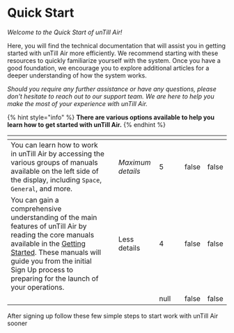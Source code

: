 # Quick Start

_Welcome to the Quick Start of unTill Air!_

Here, you will find the technical documentation that will assist you in getting started with unTill Air more efficiently. We recommend starting with these resources to quickly familiarize yourself with the system. Once you have a good foundation, we encourage you to explore additional articles for a deeper understanding of how the system works.&#x20;

_Should you require any further assistance or have any questions, please don't hesitate to reach out to our support team. We are here to help you make the most of your experience with unTill Air._



{% hint style="info" %}
**There are various options available to help you learn how to get started with unTill Air.**
{% endhint %}

<table data-card-size="large" data-view="cards"><thead><tr><th></th><th></th><th></th><th data-type="rating" data-max="5"></th><th data-hidden data-card-cover data-type="files"></th><th data-hidden data-type="checkbox"></th><th data-hidden data-type="checkbox"></th></tr></thead><tbody><tr><td>You can learn how to work in unTill Air by accessing the various groups of manuals available on the left side of the display, including <code>Space</code>, <code>General</code>, and more.</td><td></td><td><em>Maximum details</em></td><td>5</td><td></td><td>false</td><td>false</td></tr><tr><td>You can gain a comprehensive understanding of the main features of unTill Air by reading the core manuals available in the <a href="broken-reference">Getting Started</a>. These manuals will guide you from the initial Sign Up process to preparing for the launch of your operations.</td><td></td><td>Less details</td><td>4</td><td></td><td>false</td><td>false</td></tr><tr><td></td><td></td><td></td><td>null</td><td></td><td>false</td><td>false</td></tr></tbody></table>

After signing up follow these few simple steps to start work with unTill Air sooner
